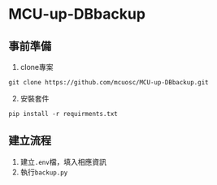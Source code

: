 # MCU-up-DBbackup

事前準備
---
1. clone專案
```
git clone https://github.com/mcuosc/MCU-up-DBbackup.git
```
2. 安裝套件
```
pip install -r requirments.txt
```

建立流程
---
1. 建立`.env`檔，填入相應資訊
3. 執行`backup.py`


